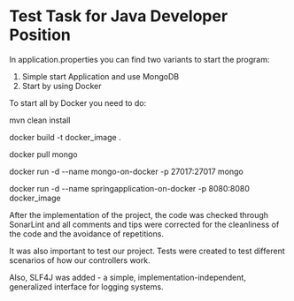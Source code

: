 # Test Task for Java Developer Position

In application.properties you can find two variants to start the program:

1) Simple start Application and use MongoDB
2) Start by using Docker

To start all by Docker you need to do:

  mvn clean install

  docker build -t docker_image .

  docker pull mongo

  docker run -d --name mongo-on-docker -p 27017:27017 mongo

  docker run -d --name springapplication-on-docker -p 8080:8080 docker_image

After the implementation of the project, the code was checked through SonarLint and all comments and tips were corrected for the cleanliness of the code and the avoidance of repetitions.

It was also important to test our project. Tests were created to test different scenarios of how our controllers work.

Also, SLF4J was added - a simple, implementation-independent, generalized interface for logging systems.


